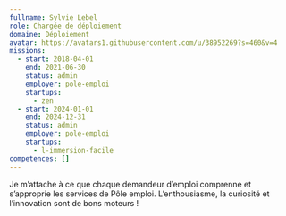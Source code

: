 ```yaml
---
fullname: Sylvie Lebel
role: Chargée de déploiement
domaine: Déploiement
avatar: https://avatars1.githubusercontent.com/u/38952269?s=460&v=4
missions:
  - start: 2018-04-01
    end: 2021-06-30
    status: admin
    employer: pole-emploi
    startups:
      - zen
  - start: 2024-01-01
    end: 2024-12-31
    status: admin
    employer: pole-emploi
    startups:
      - l-immersion-facile
competences: []
---
```

Je m’attache à ce que chaque demandeur d’emploi comprenne et s’approprie les services de Pôle emploi. L’enthousiasme, la curiosité et l’innovation sont de bons moteurs !